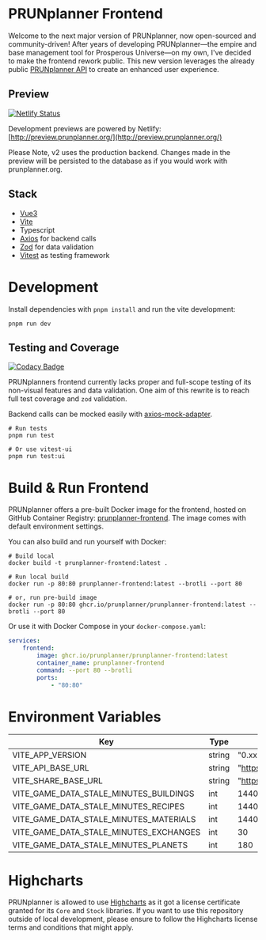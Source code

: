 # PRUNplanner Frontend

Welcome to the next major version of PRUNplanner, now open-sourced and community-driven! After years of developing PRUNplanner—the empire and base management tool for Prosperous Universe—on my own, I've decided to make the frontend rework public. This new version leverages the already public [PRUNplanner API](https://api.prunplanner.org/docs) to create an enhanced user experience.

## Preview

[![Netlify Status](https://api.netlify.com/api/v1/badges/1a2b21d7-e057-4d2c-8533-425bdb5f2429/deploy-status)](http://preview.prunplanner.org/)

Development previews are powered by Netlify: [http://preview.prunplanner.org/](http://preview.prunplanner.org/)

Please Note, v2 uses the production backend. Changes made in the preview will be persisted to the database as if you would work with prunplanner.org.

## Stack

- [Vue3](https://vuejs.org/)
- [Vite](https://vite.dev/)
- Typescript
- [Axios](https://axios-http.com/) for backend calls
- [Zod](https://zod.dev/) for data validation
- [Vitest](https://vitest.dev/) as testing framework

# Development

Install dependencies with `pnpm install` and run the vite development:

```shell
pnpm run dev
```

## Testing and Coverage

[![Codacy Badge](https://app.codacy.com/project/badge/Coverage/23225951d9584a80b51256487975453b)](https://app.codacy.com/gh/PRUNplanner/frontend/dashboard?utm_source=gh&utm_medium=referral&utm_content=&utm_campaign=Badge_coverage)

PRUNplanners frontend currently lacks proper and full-scope testing of its non-visual features and data validation. One aim of this rewrite is to reach full test coverage and `zod` validation.

Backend calls can be mocked easily with [axios-mock-adapter](https://github.com/ctimmerm/axios-mock-adapter).

```shell
# Run tests
pnpm run test

# Or use vitest-ui
pnpm run test:ui
```

# Build & Run Frontend

PRUNplanner offers a pre-built Docker image for the frontend, hosted on GitHub Container Registry: [prunplanner-frontend](https://github.com/orgs/PRUNplanner/packages/container/package/prunplanner-frontend). The image comes with default environment settings.

You can also build and run yourself with Docker:

```shell
# Build local
docker build -t prunplanner-frontend:latest .

# Run local build
docker run -p 80:80 prunplanner-frontend:latest --brotli --port 80

# or, run pre-build image
docker run -p 80:80 ghcr.io/prunplanner/prunplanner-frontend:latest --brotli --port 80
```

Or use it with Docker Compose in your `docker-compose.yaml`:

```yaml
services:
    frontend:
        image: ghcr.io/prunplanner/prunplanner-frontend:latest
        container_name: prunplanner-frontend
        command: --port 80 --brotli
        ports:
            - "80:80"
```

# Environment Variables

| Key                               | Type   | Default Value                    |
| --------------------------------- | ------ | -------------------------------- |
| VITE_APP_VERSION                  | string | "0.xx"                           |
| VITE_API_BASE_URL                 | string | "https://api.prunplanner.org"    |
| VITE_SHARE_BASE_URL               | string | "https://prunplanner.org/shared" |
| VITE_GAME_DATA_STALE_MINUTES_BUILDINGS | int    | 1440                             |
| VITE_GAME_DATA_STALE_MINUTES_RECIPES   | int    | 1440                             |
| VITE_GAME_DATA_STALE_MINUTES_MATERIALS | int    | 1440                             |
| VITE_GAME_DATA_STALE_MINUTES_EXCHANGES | int    | 30                               |
| VITE_GAME_DATA_STALE_MINUTES_PLANETS   | int    | 180                              |


# Highcharts

PRUNplanner is allowed to use [Highcharts](https://www.highcharts.com/) as it got a license certificate granted for its `Core` and `Stock` libraries. If you want to use this repository outside of local development, please ensure to follow the Highcharts license terms and conditions that might apply.
